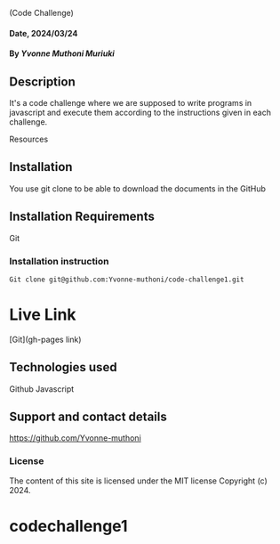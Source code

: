 (Code Challenge)

#### Date, 2024/03/24

#### By *Yvonne Muthoni Muriuki*

## Description
It's a code challenge where we are supposed to write programs in javascript and execute them according to the instructions given in each challenge.

Resources

## Installation
You use git clone to be able to download the documents in the GitHub

## Installation Requirements
Git

### Installation instruction
```
Git clone git@github.com:Yvonne-muthoni/code-challenge1.git

```

# Live Link
[Git](gh-pages link)

## Technologies used
Github
Javascript

## Support and contact details
https://github.com/Yvonne-muthoni

### License
The content of this site is licensed under the MIT license
Copyright (c) 2024.
# codechallenge1
